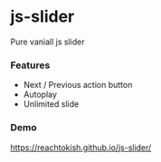 # js-slider
Pure vaniall js slider

### Features
- Next / Previous action button
- Autoplay
- Unlimited slide

### Demo

https://reachtokish.github.io/js-slider/
